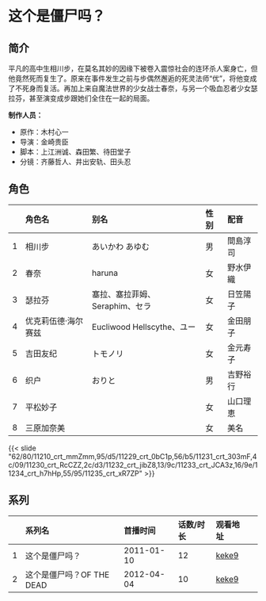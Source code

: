 # 这个是僵尸吗？


## 简介

平凡的高中生相川步，在莫名其妙的因缘下被卷入震惊社会的连环杀人案身亡，但他竟然死而复生了。原来在事件发生之前与步偶然邂逅的死灵法师“优”，将他变成了不死身而复活。再加上来自魔法世界的少女战士春奈，与另一个吸血忍者少女瑟拉芬，甚至演变成步跟她们全住在一起的局面。

**制作人员：**
- 原作：木村心一
- 导演：金崎贵臣
- 脚本：上江洲诚、森田繁、待田堂子
- 分镜：齐藤哲人、井出安轨、田头忍

## 角色

|     |   角色名   |   别名  | 性别 |  配音  |
|:--- |:------  |:----      |:---  |:--   |
| 1 | 相川步 | あいかわ あゆむ | 男 | 間島淳司 |
| 2 | 春奈 | haruna | 女 | 野水伊織 |
| 3 | 瑟拉芬 | 塞拉、塞拉菲姆、Seraphim、セラ | 女 | 日笠陽子 |
| 4 | 优克莉伍德·海尔赛兹 | Eucliwood Hellscythe、ユー | 女 | 金田朋子 |
| 5 | 吉田友纪 | トモノリ | 女 | 金元寿子 |
| 6 | 织户 | おりと | 男 | 吉野裕行 |
| 7 | 平松妙子 |  | 女 | 山口理恵 |
| 8 | 三原加奈美 |  | 女 | 美名 |

{{< slide "62/80/11210_crt_mmZmm,95/d5/11229_crt_0bC1p,56/b5/11231_crt_303mF,4c/09/11230_crt_RcCZZ,2c/d3/11232_crt_jibZ8,13/9c/11233_crt_JCA3z,16/9e/11234_crt_h7hHp,55/95/11235_crt_xR7ZP" >}}

## 系列

|     | 系列名                | 首播时间       | 话数/时长 | 观看地址                                                    |     |
| :-- | :----------------- | :--------- | :---- | :------------------------------------------------------ | --- |
| 1   | 这个是僵尸吗？            | 2011-01-10 | 12    | [keke9](https://www.keke9.app/play/22285-4-166970.html) |     |
| 2   | 这个是僵尸吗？OF THE DEAD | 2012-04-04 | 10    | [keke9](https://www.keke9.app/play/22284-4-166960.html) |     |



